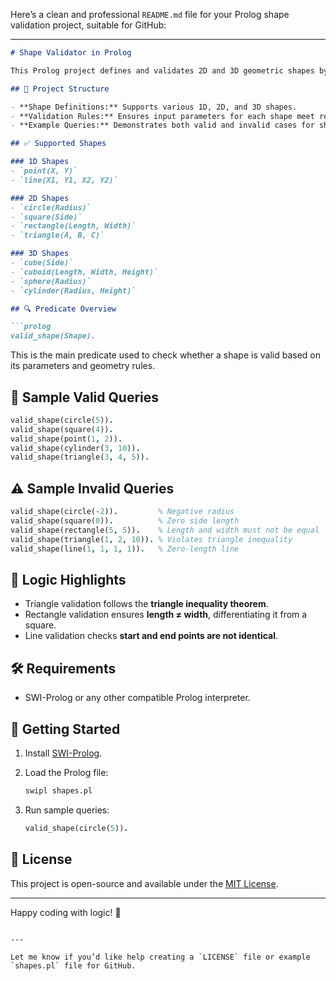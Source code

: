 Here’s a clean and professional `README.md` file for your Prolog shape validation project, suitable for GitHub:

---

````markdown
# Shape Validator in Prolog

This Prolog project defines and validates 2D and 3D geometric shapes by checking specific conditions for each shape. It is ideal for learning logic programming and geometric reasoning using Prolog.

## 📁 Project Structure

- **Shape Definitions:** Supports various 1D, 2D, and 3D shapes.
- **Validation Rules:** Ensures input parameters for each shape meet required conditions.
- **Example Queries:** Demonstrates both valid and invalid cases for shape validation.

## ✅ Supported Shapes

### 1D Shapes
- `point(X, Y)`
- `line(X1, Y1, X2, Y2)`

### 2D Shapes
- `circle(Radius)`
- `square(Side)`
- `rectangle(Length, Width)`
- `triangle(A, B, C)`

### 3D Shapes
- `cube(Side)`
- `cuboid(Length, Width, Height)`
- `sphere(Radius)`
- `cylinder(Radius, Height)`

## 🔍 Predicate Overview

```prolog
valid_shape(Shape).
````

This is the main predicate used to check whether a shape is valid based on its parameters and geometry rules.

## 📌 Sample Valid Queries

```prolog
valid_shape(circle(5)).
valid_shape(square(4)).
valid_shape(point(1, 2)).
valid_shape(cylinder(3, 10)).
valid_shape(triangle(3, 4, 5)).
```

## ⚠️ Sample Invalid Queries

```prolog
valid_shape(circle(-2)).         % Negative radius
valid_shape(square(0)).          % Zero side length
valid_shape(rectangle(5, 5)).    % Length and width must not be equal
valid_shape(triangle(1, 2, 10)). % Violates triangle inequality
valid_shape(line(1, 1, 1, 1)).   % Zero-length line
```

## 🧠 Logic Highlights

* Triangle validation follows the **triangle inequality theorem**.
* Rectangle validation ensures **length ≠ width**, differentiating it from a square.
* Line validation checks **start and end points are not identical**.

## 🛠 Requirements

* SWI-Prolog or any other compatible Prolog interpreter.

## 🚀 Getting Started

1. Install [SWI-Prolog](https://www.swi-prolog.org/).
2. Load the Prolog file:

   ```bash
   swipl shapes.pl
   ```
3. Run sample queries:

   ```prolog
   valid_shape(circle(5)).
   ```

## 📄 License

This project is open-source and available under the [MIT License](LICENSE).

---

Happy coding with logic! 🧮

```

---

Let me know if you’d like help creating a `LICENSE` file or example `shapes.pl` file for GitHub.
```

